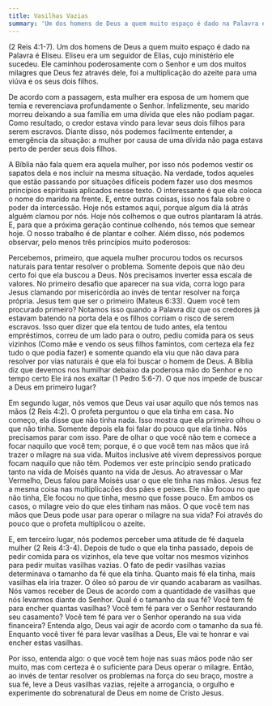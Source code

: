 ```yaml
---
title: Vasilhas Vazias
summary: 'Um dos homens de Deus a quem muito espaço é dado na Palavra é Eliseu. Eliseu er...'
---
```


(2 Reis 4:1-7). Um dos homens de Deus a quem muito espaço é dado na Palavra é Eliseu. Eliseu era um seguidor de Elias, cujo ministério ele sucedeu. Ele caminhou poderosamente com o Senhor e um dos muitos milagres que Deus fez através dele, foi a multiplicação do azeite para uma viúva e os seus dois filhos.

De acordo com a passagem, esta mulher era esposa de um homem que temia e reverenciava profundamente o Senhor. Infelizmente, seu marido morreu deixando a sua família em uma dívida que eles não podiam pagar. Como resultado, o credor estava vindo para levar seus dois filhos para serem escravos. Diante disso, nós podemos facilmente entender, a emergência da situação: a mulher por causa de uma dívida não paga estava perto de perder seus dois filhos.

A Bíblia não fala quem era aquela mulher, por isso nós podemos vestir os sapatos dela e nos incluir na mesma situação. Na verdade, todos aqueles que estão passando por situações difíceis podem fazer uso dos mesmos princípios espirituais aplicados nesse texto. O interessante é que ela coloca o nome do marido na frente. E, entre outras coisas, isso nos fala sobre o poder da intercessão. Hoje nós estamos aqui, porque algum dia lá atrás alguém clamou por nós. Hoje nós colhemos o que outros plantaram lá atrás. E, para que a próxima geração continue colhendo, nós temos que semear hoje. O nosso trabalho é de plantar e colher. Além disso, nós podemos observar, pelo menos três princípios muito poderosos:

Percebemos, primeiro, que aquela mulher procurou todos os recursos naturais para tentar resolver o problema. Somente depois que não deu certo foi que ela buscou a Deus. Nós precisamos inverter essa escala de valores. No primeiro desafio que aparecer na sua vida, corra logo para Jesus clamando por misericórdia ao invés de tentar resolver na força própria. Jesus tem que ser o primeiro (Mateus 6:33). Quem você tem procurado primeiro? Notamos isso quando a Palavra diz que os credores já estavam batendo na porta dela e os filhos corriam o risco de serem escravos. Isso quer dizer que ela tentou de tudo antes, ela tentou empréstimos, correu de um lado para o outro, pediu comida para os seus vizinhos (Como mãe e vendo os seus filhos famintos, com certeza ela fez tudo o que podia fazer) e somente quando ela viu que não dava para resolver por vias naturais é que ela foi buscar o homem de Deus. A Bíblia diz que devemos nos humilhar debaixo da poderosa mão do Senhor e no tempo certo Ele irá nos exaltar (1 Pedro 5:6-7). O que nos impede de buscar a Deus em primeiro lugar?

Em segundo lugar, nós vemos que Deus vai usar aquilo que nós temos nas mãos (2 Reis 4:2). O profeta perguntou o que ela tinha em casa. No começo, ela disse que não tinha nada. Isso mostra que ela primeiro olhou o que não tinha. Somente depois ela foi falar do pouco que ela tinha. Nós precisamos parar com isso. Pare de olhar o que você não tem e comece a focar naquilo que você tem; porque, é o que você tem nas mãos que irá trazer o milagre na sua vida. Muitos inclusive até vivem depressivos porque focam naquilo que não têm. Podemos ver este princípio sendo praticado tanto na vida de Moisés quanto na vida de Jesus. Ao atravessar o Mar Vermelho, Deus falou para Moisés usar o que ele tinha nas mãos. Jesus fez a mesma coisa nas multiplicacões dos pães e peixes. Ele não focou no que não tinha, Ele focou no que tinha, mesmo que fosse pouco. Em ambos os casos, o milagre veio do que eles tinham nas mãos. O que você tem nas mãos que Deus pode usar para operar o milagre na sua vida? Foi através do pouco que o profeta multiplicou o azeite.

E, em terceiro lugar, nós podemos perceber uma atitude de fé daquela mulher (2 Reis 4:3-4). Depois de tudo o que ela tinha passado, depois de pedir comida para os vizinhos, ela teve que voltar nos mesmos vizinhos para pedir muitas vasilhas vazias. O fato de pedir vasilhas vazias determinava o tamanho da fé que ela tinha. Quanto mais fé ela tinha, mais vasilhas ela iria trazer. O óleo só parou de vir quando acabaram as vasilhas. Nós vamos receber de Deus de acordo com a quantidade de vasilhas que nós levarmos diante do Senhor. Qual é o tamanho da sua fé? Você tem fé para encher quantas vasilhas? Você tem fé para ver o Senhor restaurando seu casamento? Você tem fé para ver o Senhor operando na sua vida financeira? Entenda algo, Deus vai agir de acordo com o tamanho da sua fé. Enquanto você tiver fé para levar vasilhas a Deus, Ele vai te honrar e vai encher estas vasilhas.

Por isso, entenda algo: o que você tem hoje nas suas mãos pode não ser muito, mas com certeza é o suficiente para Deus operar o milagre. Então, ao invés de tentar resolver os problemas na força do seu braço, mostre a sua fé, leve a Deus vasilhas vazias, rejeite a arrogancia, o orgulho e experimente do sobrenatural de Deus em nome de Cristo Jesus.
